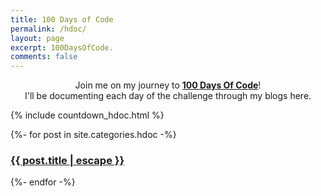 ```yaml
---
title: 100 Days of Code
permalink: /hdoc/
layout: page
excerpt: 100DaysOfCode.
comments: false
---
```


<p align="center">
Join me on my journey to <a href="https://www.100daysofcode.com/"><b>100 Days Of Code</b></a>!
<br>
I'll be documenting each day of the challenge through my blogs here.
</p>

{% include countdown_hdoc.html %}

{%- for post in site.categories.hdoc -%}
  <article class="post-item">
    <h3 class="post-item-title">
      <a href="{{ post.url }}">{{ post.title | escape }}</a>
    </h3> 
  </article>
{%- endfor -%}
